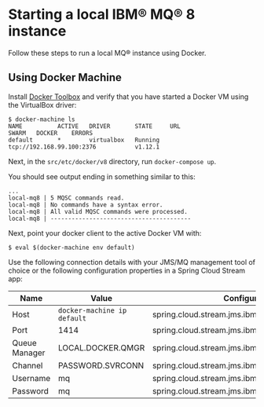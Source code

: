 # Starting a local IBM&reg; MQ&reg; 8 instance

Follow these steps to run a local MQ&reg; instance using Docker.

## Using Docker Machine

Install [Docker Toolbox](https://www.docker.com/products/docker-toolbox)
and verify that you have started a Docker VM using the VirtualBox driver:

```console
$ docker-machine ls
NAME          ACTIVE   DRIVER       STATE     URL                         SWARM   DOCKER    ERRORS
default       *        virtualbox   Running   tcp://192.168.99.100:2376           v1.12.1
```

Next, in the `src/etc/docker/v8` directory, run `docker-compose up`.

You should see output ending in something similar to this:

```console
...
local-mq8 | 5 MQSC commands read.
local-mq8 | No commands have a syntax error.
local-mq8 | All valid MQSC commands were processed.
local-mq8 | ----------------------------------------
```

Next, point your docker client to the active Docker VM with:

```console
$ eval $(docker-machine env default)
```

Use the following connection details with your JMS/MQ management tool of choice
or the following configuration properties in a Spring Cloud Stream app:

| Name          | Value                         | Configuration Property Example
| ------------- | ----------------------------- | ----------------------------------------- |
| Host          | `docker-machine ip default`   | spring.cloud.stream.jms.ibmmq.host=`docker-machine ip default`    |
| Port          | 1414                          | spring.cloud.stream.jms.ibmmq.port=1414                           |
| Queue Manager | LOCAL.DOCKER.QMGR             | spring.cloud.stream.jms.ibmmq.queueManager=LOCAL.DOCKER.QMGR      |
| Channel       | PASSWORD.SVRCONN              | spring.cloud.stream.jms.ibmmq.channel=PASSWORD.SVRCONN            |
| Username      | mq                            | spring.cloud.stream.jms.ibmmq.username=mq                         |
| Password      | mq                            | spring.cloud.stream.jms.ibmmq.password=mq                         |

